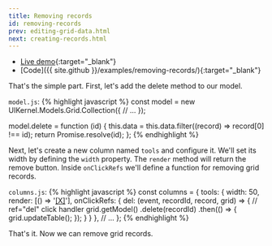 ```yaml
---
title: Removing records
id: removing-records
prev: editing-grid-data.html
next: creating-records.html
---
```


* [Live demo](/examples/removing-records/){:target="_blank"}
* [Code]({{ site.github }}/examples/removing-records/){:target="_blank"}

That's the simple part. First, let's add the delete method to our model.

`model.js`:
{% highlight javascript %}
const model = new UIKernel.Models.Grid.Collection({
  // ...
});

model.delete = function (id) {
  this.data = this.data.filter((record) => record[0] !== id);
  return Promise.resolve(id);
};
{% endhighlight %}

Next, let's create a new column named `tools` and configure it. We'll set its width by defining the `width` property.
The `render` method will return the remove button.
Inside `onClickRefs` we'll define a function for removing grid records.

`columns.js`:
{% highlight javascript %}
const columns = {
  tools: {
      width: 50,
      render: [() => '<a href="javascript:void(0)" ref="del">[X]</a>'],
      onClickRefs: {
        del: (event, recordId, record, grid) => { // ref="del" click handler
          grid.getModel()
            .delete(recordId)
            .then(() => {
              grid.updateTable();
            });
        }
      }
    },
  // ...
};
{% endhighlight %}

That's it. Now we can remove grid records.
